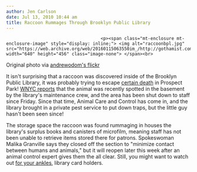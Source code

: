 ```yaml
---
author: Jen Carlson
date: Jul 13, 2010 10:44 am
title: Raccoon Rummages Through Brooklyn Public Library
---
```


	
										<p><span class="mt-enclosure mt-enclosure-image" style="display: inline;"> <img alt="raccoonbpl.jpg" src="https://web.archive.org/web/20160115063550im_/http://gothamist.com/attachments/arts_jen/raccoonbpl.jpg" width="640" height="456" class="image-none"> </span><br>
<span class="photo_caption">Original photo via <a href="https://web.archive.org/web/20160115063550/http://www.flickr.com/photos/andrewodom/2713831965/">andrewodom&apos;s flickr</a></span></p>

<p>It isn&apos;t surprising that a raccoon was discovered inside of the Brooklyn Public Library, it was probably trying to escape <a href="https://web.archive.org/web/20160115063550/http://gothamist.com/2010/05/24/swan_1.php">certain death</a> in Prospect Park! <a href="https://web.archive.org/web/20160115063550/http://www.wnyc.org/news/articles/157095">WNYC reports</a> that the animal was recently spotted in the basement by the library&apos;s maintenance crew, and the area has been shut down to staff since Friday. Since that time, Animal Care and Control has come in, and the library brought in a private pest service to put down traps, but the little guy hasn&apos;t been seen since!</p>

<p>The storage space the raccoon was found rummaging in houses the library&apos;s surplus books and canisters of microfilm, meaning staff has not been unable to retrieve items stored there for patrons. Spokeswoman Malika Granville says they closed off the section to &quot;minimize contact between humans and animals,&quot; but it will reopen later this week after an animal control expert gives them the all clear. Still, you might want to watch out <a href="https://web.archive.org/web/20160115063550/http://gothamist.com/2010/07/07/raccoon_bites_woman_in_central_park.php">for your ankles</a>, library card holders.</p>					
										
									
				